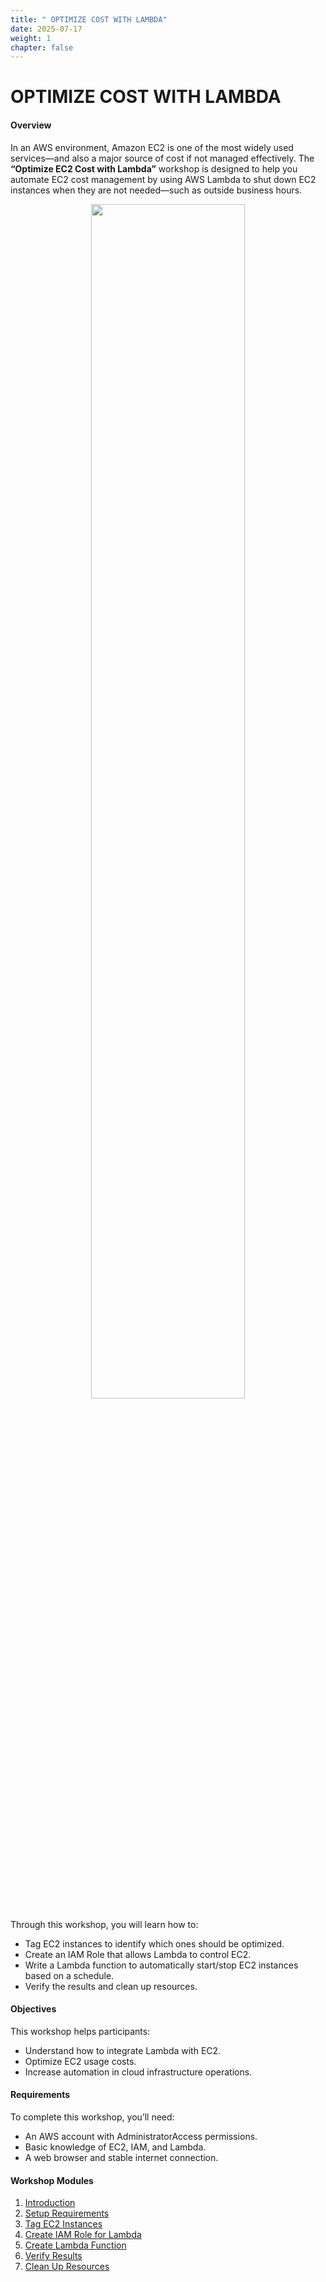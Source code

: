 ```yaml
---
title: " OPTIMIZE COST WITH LAMBDA"
date: 2025-07-17
weight: 1
chapter: false
---
```


# OPTIMIZE COST WITH LAMBDA

#### Overview

In an AWS environment, Amazon EC2 is one of the most widely used services—and also a major source of cost if not managed effectively. The **“Optimize EC2 Cost with Lambda”** workshop is designed to help you automate EC2 cost management by using AWS Lambda to shut down EC2 instances when they are not needed—such as outside business hours.

<p align="center">
  <img src="/images/index/image.png" width="70%">
</p>

Through this workshop, you will learn how to:

- Tag EC2 instances to identify which ones should be optimized.
- Create an IAM Role that allows Lambda to control EC2.
- Write a Lambda function to automatically start/stop EC2 instances based on a schedule.
- Verify the results and clean up resources.

#### Objectives

This workshop helps participants:

- Understand how to integrate Lambda with EC2.
- Optimize EC2 usage costs.
- Increase automation in cloud infrastructure operations.

#### Requirements

To complete this workshop, you’ll need:

- An AWS account with AdministratorAccess permissions.
- Basic knowledge of EC2, IAM, and Lambda.
- A web browser and stable internet connection.

#### Workshop Modules

1. [Introduction](1-introduction/)
2. [Setup Requirements](2-setup-requirements/)
3. [Tag EC2 Instances](3-tag-ec2-instances/)
4. [Create IAM Role for Lambda](4-create-role-for-lambda/)
5. [Create Lambda Function](5-create-lambda-function/)
6. [Verify Results](6-verify-results/)
7. [Clean Up Resources](7-cleanup-resources/)

